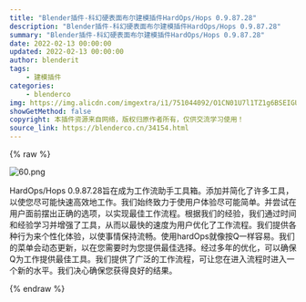 ```yaml
---
title: "Blender插件-科幻硬表面布尔建模插件HardOps/Hops 0.9.87.28"
description: "Blender插件-科幻硬表面布尔建模插件HardOps/Hops 0.9.87.28"
summary: "Blender插件-科幻硬表面布尔建模插件HardOps/Hops 0.9.87.28"
date: 2022-02-13 00:00:00
updated: 2022-02-13 00:00:00
author: blenderit
tags: 
    - 建模插件
categories:
    - blenderco
img: https://img.alicdn.com/imgextra/i1/751044092/O1CN01U7l1TZ1g6BSEIGUBu_!!751044092.png
showGetMethod: false
copyright: 本插件资源来自网络，版权归原作者所有，仅供交流学习使用！
source_link: https://blenderco.cn/34154.html
---
```


{% raw %}
<p><img class="aligncenter" src="https://img.alicdn.com/imgextra/i1/751044092/O1CN01U7l1TZ1g6BSEIGUBu_!!751044092.png" alt="60.png"></p><p>HardOps/Hops 0.9.87.28旨在成为工作流助手工具箱。添加并简化了许多工具，以使您尽可能快速高效地工作。我们始终致力于使用户体验尽可能简单。并尝试在用户面前摆出正确的选项，以实现最佳工作流程。根据我们的经验，我们通过时间和经验学习并增强了工具，从而以最快的速度为用户优化了工作流程。我们提供各种行为来个性化体验，以使事情保持流畅。使用hardOps就像按Q一样容易。我们的菜单会动态更新，以在您需要时为您提供最佳选择。经过多年的优化，可以确保Q为工作提供最佳工具。我们提供了广泛的工作流程，可让您在进入流程时进入一个新的水平。我们决心确保您获得良好的结果。</p>
<div style="display: none">blenderco</div>
{% endraw %}